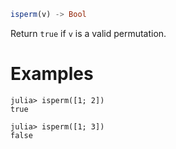 ```julia
isperm(v) -> Bool
```

Return `true` if `v` is a valid permutation.

# Examples

```jldoctest
julia> isperm([1; 2])
true

julia> isperm([1; 3])
false
```

